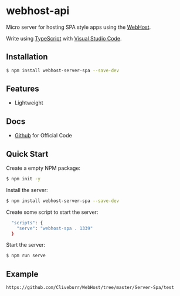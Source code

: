 # webhost-api
Micro server for hosting SPA style apps using the [WebHost](https://www.npmjs.com/package/webhost).

Write using [TypeScript](http://www.typescriptlang.org) with [Visual Studio Code](https://code.visualstudio.com).

## Installation

```bash
$ npm install webhost-server-spa --save-dev
```

## Features

  * Lightweight

## Docs

  * [Github](https://github.com/Cliveburr/WebHost/tree/master/WebSocket) for Official Code

## Quick Start

  Create a empty NPM package:

```bash
$ npm init -y
```

  Install the server:

```bash
$ npm install webhost-server-spa --save-dev
```

  Create some script to start the server:

```bash
  "scripts": {
    "serve": "webhost-spa . 1339"
  }
```

  Start the server:

```bash
$ npm run serve
```

## Example

```bash
https://github.com/Cliveburr/WebHost/tree/master/Server-Spa/test
```